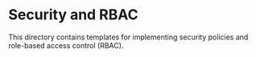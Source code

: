# Security and RBAC

This directory contains templates for implementing security policies and role-based access control (RBAC).